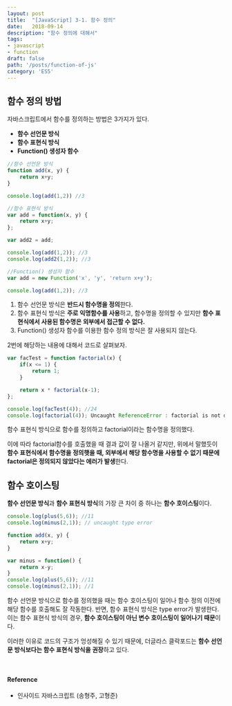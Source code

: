 ```yaml
---
layout: post
title:  "[JavaScript] 3-1. 함수 정의"
date:   2018-09-14
description: "함수 정의에 대해서"
tags:
- javascript
- function
draft: false
path: '/posts/function-of-js'
category: 'ES5'
---
```


## 함수 정의 방법



자바스크립트에서 함수를 정의하는 방법은 3가지가 있다.

* **함수 선언문 방식**
* **함수 표현식 방식**
* **Function() 생성자 함수**

```javascript
//함수 선언문 방식
function add(x, y) {
	return x+y;
}

console.log(add(1,2)) //3

//함수 표현식 방식
var add = function(x, y) {
	return x+y;
};

var add2 = add;

console.log(add(1,2)); //3
console.log(add2(1,2)); //3

//Function() 생성자 함수
var add = new Function('x', 'y', 'return x+y');

console.log(add(1,2)); //3
```
1. 함수 선언문 방식은 **반드시 함수명을 정의**한다.
2. 함수 표현식 방식은 **주로 익명함수를 사용**하고, 함수명을 정의할 수 있지만 **함수 표현식에서 사용된 함수명은 외부에서 접근할 수 없다.**
3. Function() 생성자 함수를 이용한 함수 정의 방식은 잘 사용되지 않는다.

2번에 해당하는 내용에 대해서 코드로 살펴보자.

```javascript
var facTest = function factorial(x) {
	if(x <= 1) {
    	return 1;
    }

    return x * factorial(x-1);
};

console.log(facTest(4)); //24
console.log(factorial(4)); Uncaught ReferenceError : factorial is not defined
```

함수 표현식 방식으로 함수를 정의하고 factorial이라는 함수명을 정의했다.

이에 따라 factorial함수를 호출했을 때 결과 값이 잘 나올거 같지만, 위에서 말했듯이 **함수 표현식에서 함수명을 정의햇을 때, 외부에서 해당 함수명을 사용할 수 없기 때문에 factorial은 정의되지 않았다는 에러가 발생**한다.



## 함수 호이스팅



**함수 선언문 방식**과 **함수 표현식 방식**의 가장 큰 차이 중 하나는 **함수 호이스팅**이다.

```javascript
console.log(plus(5,6)); //11
console.log(minus(2,1)); // uncaught type error

function add(x, y) {
	return x+y;
}

var minus = function() {
	return x-y;
}
console.log(plus(5,6)); //11
console.log(minus(2,1)); //1

```

함수 선언문 방식으로 함수를 정의했을 때는 함수 호이스팅이 일어나 함수 정의 이전에 해당 함수를 호출해도 잘 작동한다.
반면, 함수 표현식 방식은 type error가 발생한다. 이는 함수 표현식 방식의 경우, **함수 호이스팅이 아닌 변수 호이스팅이 일어나기 때문**이다.

이러한 이유로 코드의 구조가 엉성해질 수 있기 때문에, 더글라스 클락포드는 **함수 선언문 방식보다는 함수 표현식 방식을 권장**하고 있다.

<br/>

#### Reference
- 인사이드 자바스크립트 (송형주, 고형준)


